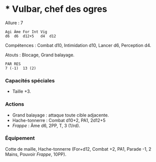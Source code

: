 
# * Vulbar, chef des ogres

Allure : 7

	Agi	Âme	For	Int	Vig
	d6	d6	d12+5	d4	d12

Compétences : Combat d10, Intimidation d10, Lancer d6, Perception d4.

Atouts : Blocage, Grand balayage.

	PAR	RES
	7 (-1)	13 (2)

### Capacités spéciales
- Taille +3.

### Actions
- Grand balayage : attaque toute cible adjacente.
- Hache-tonnerre : Combat d10+2, PA1, 2d12+5
- _Frappe_ : Âme d6, 2PP, T, 3 (1/rd).

### Équipement
Cotte de maille, Hache-tonnerre (For+d12, Combat +2, PA1, Parade -1, 2 Mains, Pouvoir _Frappe_, 10PP).
